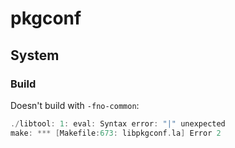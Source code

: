 # pkgconf
## System
### Build
Doesn't build with `-fno-common`:
```C
./libtool: 1: eval: Syntax error: "|" unexpected
make: *** [Makefile:673: libpkgconf.la] Error 2
```
